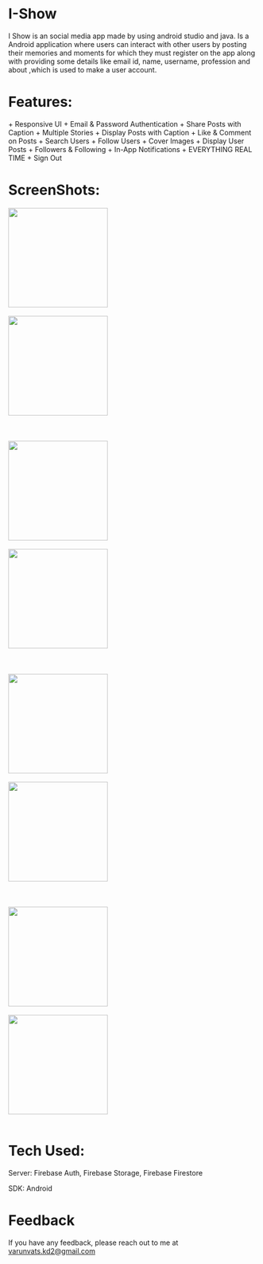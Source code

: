 # I-Show
I Show is an social media app made by using android studio and java. Is a Android application where users can interact
with other users by posting their memories and moments for which they must register on the app along with providing
some details like email id, name, username, profession and about ,which is used to make a user account.

<h1>Features:</h1>
  +  Responsive UI
  +  Email & Password Authentication
  +  Share Posts with Caption
  +  Multiple Stories
  +  Display Posts with Caption
  +  Like & Comment on Posts
  +  Search Users
  +  Follow Users
  +  Cover Images
  +  Display User Posts
  +  Followers & Following
  +  In-App Notifications
  +  EVERYTHING REAL TIME
  +  Sign Out

<h1>ScreenShots:</h1>

<img src="https://github.com/Aspire0071400/I-Show/assets/81578014/6cb75538-9d7b-4878-8cdf-9a10f75e92b5" width="200">
&nbsp;&nbsp;&nbsp;&nbsp;&nbsp;&nbsp;&nbsp;&nbsp;&nbsp;&nbsp;&nbsp;&nbsp;&nbsp;&nbsp;&nbsp;&nbsp;&nbsp;&nbsp;&nbsp;&nbsp;&nbsp;&nbsp;&nbsp;&nbsp;&nbsp;&nbsp;&nbsp;&nbsp;&nbsp;&nbsp;&nbsp;&nbsp;&nbsp;&nbsp;&nbsp;&nbsp;&nbsp;&nbsp;&nbsp;&nbsp;&nbsp;&nbsp;&nbsp;&nbsp;&nbsp;&nbsp;&nbsp;&nbsp;&nbsp;&nbsp;&nbsp;&nbsp;&nbsp;&nbsp;&nbsp;&nbsp;&nbsp;&nbsp;&nbsp;&nbsp;&nbsp;&nbsp;&nbsp;&nbsp;&nbsp;&nbsp;&nbsp;&nbsp;&nbsp;&nbsp;&nbsp;&nbsp;&nbsp;&nbsp;&nbsp;&nbsp;&nbsp;&nbsp;&nbsp;&nbsp;
<img src="https://github.com/Aspire0071400/I-Show/assets/81578014/c60ac339-716f-49f5-be91-18587b329086" width="200">
<br>
<br>
<br>
<br>
<img src="https://github.com/Aspire0071400/I-Show/assets/81578014/ac6d7815-0557-4b31-9ea9-bf4c39a62579" width="200">
&nbsp;&nbsp;&nbsp;&nbsp;&nbsp;&nbsp;&nbsp;&nbsp;&nbsp;&nbsp;&nbsp;&nbsp;&nbsp;&nbsp;&nbsp;&nbsp;&nbsp;&nbsp;&nbsp;&nbsp;&nbsp;&nbsp;&nbsp;&nbsp;&nbsp;&nbsp;&nbsp;&nbsp;&nbsp;&nbsp;&nbsp;&nbsp;&nbsp;&nbsp;&nbsp;&nbsp;&nbsp;&nbsp;&nbsp;&nbsp;&nbsp;&nbsp;&nbsp;&nbsp;&nbsp;&nbsp;&nbsp;&nbsp;&nbsp;&nbsp;&nbsp;&nbsp;&nbsp;&nbsp;&nbsp;&nbsp;&nbsp;&nbsp;&nbsp;&nbsp;&nbsp;&nbsp;&nbsp;&nbsp;&nbsp;&nbsp;&nbsp;&nbsp;&nbsp;&nbsp;&nbsp;&nbsp;&nbsp;&nbsp;&nbsp;&nbsp;&nbsp;&nbsp;&nbsp;&nbsp;
<img src="https://github.com/Aspire0071400/I-Show/assets/81578014/926b6b3c-da14-46e8-a94f-26f85a7d8edf" width="200">
<br>
<br>
<br>
<br>
<img src="https://github.com/Aspire0071400/I-Show/assets/81578014/ca2aa875-5c6d-4b4c-b211-15c44370c4b3" width="200">
&nbsp;&nbsp;&nbsp;&nbsp;&nbsp;&nbsp;&nbsp;&nbsp;&nbsp;&nbsp;&nbsp;&nbsp;&nbsp;&nbsp;&nbsp;&nbsp;&nbsp;&nbsp;&nbsp;&nbsp;&nbsp;&nbsp;&nbsp;&nbsp;&nbsp;&nbsp;&nbsp;&nbsp;&nbsp;&nbsp;&nbsp;&nbsp;&nbsp;&nbsp;&nbsp;&nbsp;&nbsp;&nbsp;&nbsp;&nbsp;&nbsp;&nbsp;&nbsp;&nbsp;&nbsp;&nbsp;&nbsp;&nbsp;&nbsp;&nbsp;&nbsp;&nbsp;&nbsp;&nbsp;&nbsp;&nbsp;&nbsp;&nbsp;&nbsp;&nbsp;&nbsp;&nbsp;&nbsp;&nbsp;&nbsp;&nbsp;&nbsp;&nbsp;&nbsp;&nbsp;&nbsp;&nbsp;&nbsp;&nbsp;&nbsp;&nbsp;&nbsp;&nbsp;&nbsp;&nbsp;
<img src="https://github.com/Aspire0071400/I-Show/assets/81578014/8a16cfde-7650-41c2-b46e-3ace68d8e759" width="200">
<br>
<br>
<br>
<br>
<img src="https://github.com/Aspire0071400/I-Show/assets/81578014/3e084855-91c8-46c1-8a7e-9ae8d4acc611" width="200">
&nbsp;&nbsp;&nbsp;&nbsp;&nbsp;&nbsp;&nbsp;&nbsp;&nbsp;&nbsp;&nbsp;&nbsp;&nbsp;&nbsp;&nbsp;&nbsp;&nbsp;&nbsp;&nbsp;&nbsp;&nbsp;&nbsp;&nbsp;&nbsp;&nbsp;&nbsp;&nbsp;&nbsp;&nbsp;&nbsp;&nbsp;&nbsp;&nbsp;&nbsp;&nbsp;&nbsp;&nbsp;&nbsp;&nbsp;&nbsp;&nbsp;&nbsp;&nbsp;&nbsp;&nbsp;&nbsp;&nbsp;&nbsp;&nbsp;&nbsp;&nbsp;&nbsp;&nbsp;&nbsp;&nbsp;&nbsp;&nbsp;&nbsp;&nbsp;&nbsp;&nbsp;&nbsp;&nbsp;&nbsp;&nbsp;&nbsp;&nbsp;&nbsp;&nbsp;&nbsp;&nbsp;&nbsp;&nbsp;&nbsp;&nbsp;&nbsp;&nbsp;&nbsp;&nbsp;&nbsp;
<img src="https://github.com/Aspire0071400/I-Show/assets/81578014/b266e0e3-b973-4bd9-afee-af61799c1dcb" width="200">
<br>
<br>



<h1>Tech Used:</h1>

Server: Firebase Auth, Firebase Storage, Firebase Firestore

SDK: Android


<h1>Feedback</h1>
If you have any feedback, please reach out to me at <a href="mailto:varunvats.kd2@gmail.com">varunvats.kd2@gmail.com</a>
